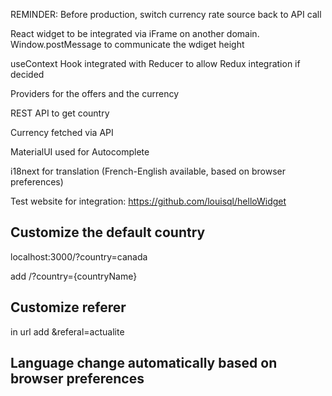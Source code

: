 REMINDER: Before production, switch currency rate source back to API call

React widget to be integrated via iFrame on another domain.
Window.postMessage to communicate the wdiget height

useContext Hook integrated with Reducer to allow Redux integration if decided

Providers for the offers and the currency

REST API to get country

Currency fetched via API

MaterialUI used for Autocomplete

i18next for translation (French-English available, based on browser preferences)

Test website for integration: https://github.com/louisql/helloWidget

## Customize the default country
localhost:3000/?country=canada

add /?country={countryName}

## Customize referer
in url add &referal=actualite


## Language change automatically based on browser preferences


